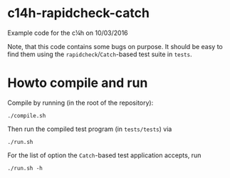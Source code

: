 # c14h-rapidcheck-catch
Example code for the c¼h on 10/03/2016

Note, that this code contains some bugs on purpose. It should be easy to find them using the ``rapidcheck``/``Catch``-based test suite in ``tests``.

# Howto compile and run
Compile by running (in the root of the repository):
```
./compile.sh
```
Then run the compiled test program (in ``tests/tests``) via
```
./run.sh
```
For the list of option the ``Catch``-based test application accepts, run
```
./run.sh -h
```
